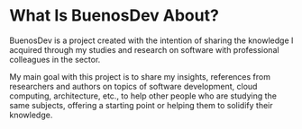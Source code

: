 # What Is BuenosDev About?

BuenosDev is a project created with the intention of sharing the knowledge I acquired through my studies and research on software with professional colleagues in the sector.

My main goal with this project is to share my insights, references from researchers and authors on topics of software development, cloud computing, architecture, etc., to help other people who are studying the same subjects, offering a starting point or helping them to solidify their knowledge.
